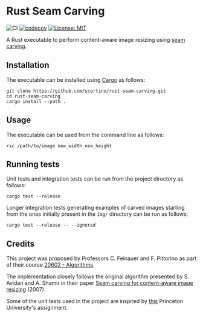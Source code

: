 # Rust Seam Carving

![CI](https://github.com/stefanocortinovis/rust-seam-carving/workflows/CI/badge.svg)
[![codecov](https://codecov.io/gh/stefanocortinovis/rust-seam-carving/branch/master/graph/badge.svg)](https://codecov.io/gh/scortino/rust-seam-carving)
[![License: MIT](https://img.shields.io/badge/License-MIT-blue.svg)](https://opensource.org/licenses/MIT)

A Rust executable to perform content-aware image resizing using [seam carving](https://en.wikipedia.org/wiki/Seam_carving).

## Installation

The executable can be installed using [Cargo](https://github.com/rust-lang/cargo/) as follows:

```console
git clone https://github.com/scortino/rust-seam-carving.git
cd rust-seam-carving
cargo install --path .
```

## Usage

The executable can be used from the command line as follows:

```console
rsc /path/to/image new_width new_height
```

## Running tests

Unit tests and integration tests can be run from the project directory as follows:

```console
cargo test --release
```

Longer integration tests generating examples of carved images starting from the ones initially present in the `img/` directory can be run as follows:

```console
cargo test --release -- --ignored
```

## Credits

This project was proposed by Professors C. Feinauer and F. Pittorino as part of their course [20602 - Algorithms](https://didattica.unibocconi.eu/ts/tsn_anteprima.php?cod_ins=20602&anno=2021&IdPag=6351).

The implementation closely follows the original algorithm presented by S. Avidan and A. Shamir in their paper [Seam carving for content-aware image resizing](https://dl.acm.org/doi/abs/10.1145/1275808.1276390) (2007).

Some of the unit tests used in the project are inspired by [this](https://www.cs.princeton.edu/courses/archive/fall13/cos226/assignments/seamCarving.html) Princeton University's assignment.
